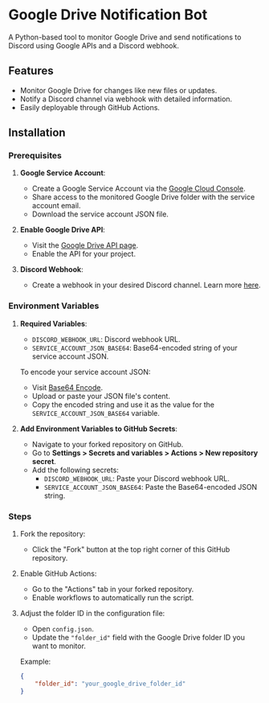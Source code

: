 # Google Drive Notification Bot

A Python-based tool to monitor Google Drive and send notifications to Discord using Google APIs and a Discord webhook.

## Features

- Monitor Google Drive for changes like new files or updates.
- Notify a Discord channel via webhook with detailed information.
- Easily deployable through GitHub Actions.

## Installation

### Prerequisites

1. **Google Service Account**:
   - Create a Google Service Account via the [Google Cloud Console](https://console.cloud.google.com/).
   - Share access to the monitored Google Drive folder with the service account email.
   - Download the service account JSON file.

2. **Enable Google Drive API**:
   - Visit the [Google Drive API page](https://console.cloud.google.com/marketplace/product/google/drive.googleapis.com).
   - Enable the API for your project.

3. **Discord Webhook**:
   - Create a webhook in your desired Discord channel. Learn more [here](https://support.discord.com/hc/en-us/articles/228383668-Intro-to-Webhooks).

### Environment Variables

1. **Required Variables**:
   - `DISCORD_WEBHOOK_URL`: Discord webhook URL.
   - `SERVICE_ACCOUNT_JSON_BASE64`: Base64-encoded string of your service account JSON.

   To encode your service account JSON:
   - Visit [Base64 Encode](https://www.base64encode.org/).
   - Upload or paste your JSON file's content.
   - Copy the encoded string and use it as the value for the `SERVICE_ACCOUNT_JSON_BASE64` variable.

2. **Add Environment Variables to GitHub Secrets**:
   - Navigate to your forked repository on GitHub.
   - Go to **Settings > Secrets and variables > Actions > New repository secret**.
   - Add the following secrets:
     - `DISCORD_WEBHOOK_URL`: Paste your Discord webhook URL.
     - `SERVICE_ACCOUNT_JSON_BASE64`: Paste the Base64-encoded JSON string.

### Steps

1. Fork the repository:
   - Click the "Fork" button at the top right corner of this GitHub repository.

2. Enable GitHub Actions:
   - Go to the "Actions" tab in your forked repository.
   - Enable workflows to automatically run the script.

3. Adjust the folder ID in the configuration file:
   - Open `config.json`.
   - Update the `"folder_id"` field with the Google Drive folder ID you want to monitor.

   Example:
   ```json
   {
       "folder_id": "your_google_drive_folder_id"
   }
